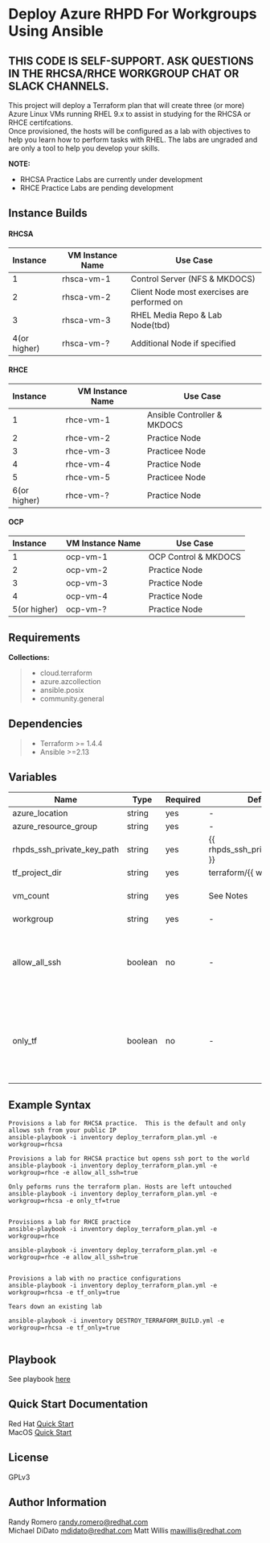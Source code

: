 Deploy Azure RHPD For Workgroups Using Ansible
=========

## THIS CODE IS SELF-SUPPORT. ASK QUESTIONS IN THE RHCSA/RHCE WORKGROUP CHAT OR SLACK CHANNELS.

This project will deploy a Terraform plan that will create three (or more) Azure Linux VMs running RHEL 9.x to assist in studying for the RHCSA or RHCE certifcations.  
Once provisioned, the hosts will be configured as a lab with objectives to help you learn how to perform tasks with RHEL. The labs are ungraded and are only a tool to help you develop your skills. 

**NOTE:**  
- RHCSA Practice Labs are currently under development   
- RHCE Practice Labs are pending development  

Instance Builds
------------
#### RHCSA
|Instance|VM Instance Name|Use Case|
|:---|---|---|
|1|rhsca-vm-1|Control Server (NFS & MKDOCS)|
|2|rhsca-vm-2|Client Node most exercises are performed on|
|3|rhsca-vm-3|RHEL Media Repo & Lab Node(tbd)|
|4(or higher)|rhsca-vm-?|Additional Node if specified|

#### RHCE
|Instance|VM Instance Name|Use Case|
|:---|---|---|
|1|rhce-vm-1|Ansible Controller & MKDOCS |
|2|rhce-vm-2|Practice Node|
|3|rhce-vm-3|Practicee Node|
|4|rhce-vm-4|Practice Node|
|5|rhce-vm-5|Practicee Node|
|6(or higher)|rhce-vm-?|Practice Node|

#### OCP
|Instance|VM Instance Name|Use Case|
|:---|---|---|
|1|ocp-vm-1|OCP Control & MKDOCS |
|2|ocp-vm-2|Practice Node|
|3|ocp-vm-3|Practice Node|
|4|ocp-vm-4|Practice Node|
|5(or higher)|ocp-vm-?|Practice Node|

Requirements
------------

**Collections:**
>- cloud.terraform
>- azure.azcollection 
>- ansible.posix
>- community.general

Dependencies
------------
>- Terraform >= 1.4.4
>- Ansible >=2.13

Variables
----------------
| Name                       | Type    | Required | Default                          | Choices           | Notes                                                                                          |
|----------------------------|---------|----------|----------------------------------|-------------------|------------------------------------------------------------------------------------------------|
| azure_location             | string  | yes      | -                                | -                 | -                                                                                              |
| azure_resource_group       | string  | yes      | -                                | -                 | -                                                                                              |
| rhpds_ssh_private_key_path | string  | yes      | {{ rhpds_ssh_private_key_path }} | -                 | -                                                                                              |
| tf_project_dir             | string  | yes      | terraform/{{ workgroup }}        | -                 | -                                                                                              |
| vm_count                   | string  | yes      | See Notes                        | -                 | RHCSA=3  RHCE=5  OCP=4                                                                         |
| workgroup                  | string  | yes      | -                                | {RHCSA\|RHCE\|OCP} | -                                                                                              |
| allow_all_ssh              | boolean | no       | -                                | -                 | Allows you to open up ssh acls to the full internet instead of just the ip you're coming from. |
| only_tf                    | boolean | no       | -                                | true\|false       | Only peforms Terraform build of infrastructure.  No  post provision tasks are performed.       |

Example Syntax 
----------------
```
Provisions a lab for RHCSA practice.  This is the default and only allows ssh from your public IP
ansible-playbook -i inventory deploy_terraform_plan.yml -e workgroup=rhcsa

Provisions a lab for RHCSA practice but opens ssh port to the world
ansible-playbook -i inventory deploy_terraform_plan.yml -e workgroup=rhce -e allow_all_ssh=true

Only peforms runs the terraform plan. Hosts are left untouched
ansible-playbook -i inventory deploy_terraform_plan.yml -e workgroup=rhcsa -e only_tf=true


Provisions a lab for RHCE practice
ansible-playbook -i inventory deploy_terraform_plan.yml -e workgroup=rhce 

ansible-playbook -i inventory deploy_terraform_plan.yml -e workgroup=rhce -e allow_all_ssh=true


Provisions a lab with no practice configurations
ansible-playbook -i inventory deploy_terraform_plan.yml -e workgroup=rhcsa -e tf_only=true

Tears down an existing lab

ansible-playbook -i inventory DESTROY_TERRAFORM_BUILD.yml -e workgroup=rhcsa -e tf_only=true


```

Playbook 
----------------
See playbook [here](deploy_terraform_plan.yml)

Quick Start Documentation 
----------------
Red Hat [Quick Start](docs/rhel_instructions.md)  
MacOS [Quick Start](docs/macos_instructions.md)  

License
-------

GPLv3

Author Information
------------------

Randy Romero <randy.romero@redhat.com>   
Michael DiDato <mdidato@redhat.com>
Matt Willis <mawillis@redhat.com>

